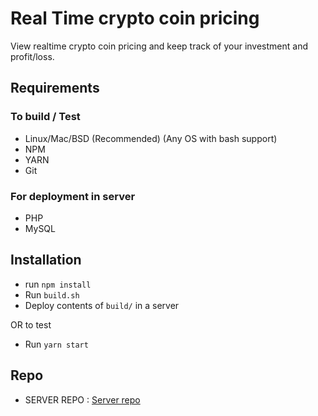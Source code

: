 # Real Time crypto coin pricing

View realtime crypto coin pricing and keep track of your investment and profit/loss.

## Requirements

### To build / Test

* Linux/Mac/BSD (Recommended) (Any OS with bash support)
* NPM
* YARN
* Git

### For deployment in server

* PHP
* MySQL

## Installation

* run `npm install`
* Run `build.sh`
* Deploy contents of `build/` in a server 

OR to test

* Run `yarn start`


## Repo

* SERVER REPO : [Server repo](https://github.com/superRaptor911/raptorTradingServer)

